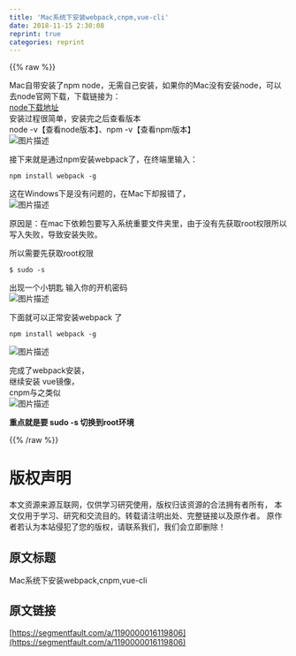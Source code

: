 ```yaml
---
title: 'Mac系统下安装webpack,cnpm,vue-cli' 
date: 2018-11-15 2:30:08
reprint: true
categories: reprint
---
```


{{% raw %}}
<p>Mac&#x81EA;&#x5E26;&#x5B89;&#x88C5;&#x4E86;npm node&#xFF0C;&#x65E0;&#x9700;&#x81EA;&#x5DF1;&#x5B89;&#x88C5;&#xFF0C;&#x5982;&#x679C;&#x4F60;&#x7684;Mac&#x6CA1;&#x6709;&#x5B89;&#x88C5;node&#xFF0C;&#x53EF;&#x4EE5;&#x53BB;node&#x5B98;&#x7F51;&#x4E0B;&#x8F7D;&#xFF0C;&#x4E0B;&#x8F7D;&#x94FE;&#x63A5;&#x4E3A;&#xFF1A;<br><a href="https://nodejs.org/en/download/" rel="nofollow noreferrer">node&#x4E0B;&#x8F7D;&#x5730;&#x5740;</a><br>&#x5B89;&#x88C5;&#x8FC7;&#x7A0B;&#x5F88;&#x7B80;&#x5355;&#xFF0C;&#x5B89;&#x88C5;&#x5B8C;&#x4E4B;&#x540E;&#x67E5;&#x770B;&#x7248;&#x672C;<br>node -v&#x3010;&#x67E5;&#x770B;node&#x7248;&#x672C;&#x3011;&#x3001;npm -v&#x3010;&#x67E5;&#x770B;npm&#x7248;&#x672C;&#x3011;<br><span class="img-wrap"><img data-src="/img/bVbfNze?w=1130&amp;h=722" src="https://static.alili.tech/img/bVbfNze?w=1130&amp;h=722" alt="&#x56FE;&#x7247;&#x63CF;&#x8FF0;" title="&#x56FE;&#x7247;&#x63CF;&#x8FF0;"></span></p><p>&#x63A5;&#x4E0B;&#x6765;&#x5C31;&#x662F;&#x901A;&#x8FC7;npm&#x5B89;&#x88C5;webpack&#x4E86;&#xFF0C;&#x5728;&#x7EC8;&#x7AEF;&#x91CC;&#x8F93;&#x5165;&#xFF1A;</p><pre><code>npm install webpack -g</code></pre><p>&#x8FD9;&#x5728;Windows&#x4E0B;&#x662F;&#x6CA1;&#x6709;&#x95EE;&#x9898;&#x7684;&#xFF0C;&#x5728;Mac&#x4E0B;&#x5374;&#x62A5;&#x9519;&#x4E86;&#xFF0C;<br><span class="img-wrap"><img data-src="/img/bVbfNAp?w=1140&amp;h=644" src="https://static.alili.tech/img/bVbfNAp?w=1140&amp;h=644" alt="&#x56FE;&#x7247;&#x63CF;&#x8FF0;" title="&#x56FE;&#x7247;&#x63CF;&#x8FF0;"></span></p><p>&#x539F;&#x56E0;&#x662F;&#xFF1A;&#x5728;mac&#x4E0B;&#x4F9D;&#x8D56;&#x5305;&#x8981;&#x5199;&#x5165;&#x7CFB;&#x7EDF;&#x91CD;&#x8981;&#x6587;&#x4EF6;&#x5939;&#x91CC;&#xFF0C;&#x7531;&#x4E8E;&#x6CA1;&#x6709;&#x5148;&#x83B7;&#x53D6;root&#x6743;&#x9650;&#x6240;&#x4EE5;&#x5199;&#x5165;&#x5931;&#x8D25;&#xFF0C;&#x5BFC;&#x81F4;&#x5B89;&#x88C5;&#x5931;&#x8D25;&#x3002;</p><p>&#x6240;&#x4EE5;&#x9700;&#x8981;&#x5148;&#x83B7;&#x53D6;root&#x6743;&#x9650;</p><pre><code>$ sudo -s</code></pre><p>&#x51FA;&#x73B0;&#x4E00;&#x4E2A;&#x5C0F;&#x94A5;&#x5319; &#x8F93;&#x5165;&#x4F60;&#x7684;&#x5F00;&#x673A;&#x5BC6;&#x7801;<br><span class="img-wrap"><img data-src="/img/bVbfNBV?w=1136&amp;h=56" src="https://static.alili.tech/img/bVbfNBV?w=1136&amp;h=56" alt="&#x56FE;&#x7247;&#x63CF;&#x8FF0;" title="&#x56FE;&#x7247;&#x63CF;&#x8FF0;"></span></p><p>&#x4E0B;&#x9762;&#x5C31;&#x53EF;&#x4EE5;&#x6B63;&#x5E38;&#x5B89;&#x88C5;webpack &#x4E86;</p><pre><code>npm install webpack -g</code></pre><p><span class="img-wrap"><img data-src="/img/bVbfNCa?w=1148&amp;h=346" src="https://static.alili.tech/img/bVbfNCa?w=1148&amp;h=346" alt="&#x56FE;&#x7247;&#x63CF;&#x8FF0;" title="&#x56FE;&#x7247;&#x63CF;&#x8FF0;"></span></p><p>&#x5B8C;&#x6210;&#x4E86;webpack&#x5B89;&#x88C5;&#xFF0C;<br>&#x7EE7;&#x7EED;&#x5B89;&#x88C5; vue&#x955C;&#x50CF;&#xFF0C;<br>cnpm&#x4E0E;&#x4E4B;&#x7C7B;&#x4F3C;<br><span class="img-wrap"><img data-src="/img/bVbfNCL?w=1108&amp;h=92" src="https://static.alili.tech/img/bVbfNCL?w=1108&amp;h=92" alt="&#x56FE;&#x7247;&#x63CF;&#x8FF0;" title="&#x56FE;&#x7247;&#x63CF;&#x8FF0;"></span></p><p><strong>&#x91CD;&#x70B9;&#x5C31;&#x662F;&#x8981; sudo -s &#x5207;&#x6362;&#x5230;root&#x73AF;&#x5883;</strong></p>
{{% /raw %}}

# 版权声明
本文资源来源互联网，仅供学习研究使用，版权归该资源的合法拥有者所有，
本文仅用于学习、研究和交流目的。转载请注明出处、完整链接以及原作者。
原作者若认为本站侵犯了您的版权，请联系我们，我们会立即删除！

## 原文标题
Mac系统下安装webpack,cnpm,vue-cli

## 原文链接
[https://segmentfault.com/a/1190000016119806](https://segmentfault.com/a/1190000016119806)

